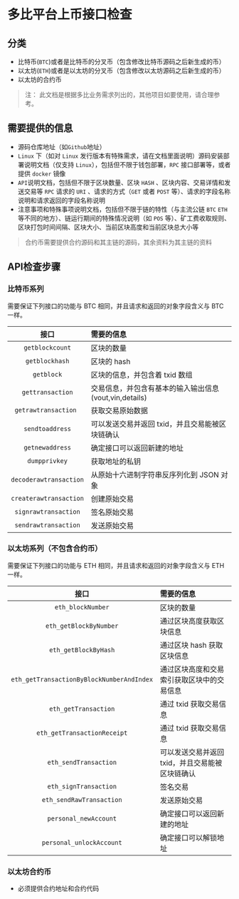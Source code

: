 # 多比平台上币接口检查
    
## 分类

- 比特币(`BTC`)或者是比特币的分叉币（包含修改比特币源码之后新生成的币）
- 以太坊(`ETH`)或者是以太坊的分叉币（包含修改以太坊源码之后新生成的币）
- 以太坊的合约币

> 注： 此文档是根据多比业务需求列出的，其他项目如要使用，请合理参考。


## 需要提供的信息

- 源码仓库地址（如`Github`地址）
- `Linux` 下（如对 `Linux` 发行版本有特殊需求，请在文档里面说明）源码安装部署说明文档（仅支持 `Linux`），包括但不限于钱包部署，`RPC` 接口部署等，或者提供 `docker` 镜像
- `API`说明文档，包括但不限于区块数量、区块 `HASH` 、区块内容、交易详情和发送交易等 `RPC` 请求的 `URI` 、请求的方式（`GET` 或者 `POST` 等）、请求的字段名称说明和请求返回的字段名称说明
- 注意事项和特殊事项说明文档，包括但不限于链的特性（与主流公链 `BTC` `ETH` 等不同的地方）、链运行期间的特殊情况说明（如 `POS` 等）、矿工费收取规则、区块打包时间间隔、区块大小、当前区块高度和当前区块总大小等

> 合约币需要提供合约源码和其主链的源码，其余资料为其主链的资料

## API检查步骤

### 比特币系列

需要保证下列接口的功能与 BTC 相同，并且请求和返回的对象字段含义与 BTC 一样。

|      接口      |                        需要的信息                        |
|:--------------:|:--------------------------------------------------------|
|`getblockcount` |区块的数量                                                |
|`getblockhash`  |区块的 hash                                             |
|`getblock`      |区块的信息，并包含着 txid 数组                               |
|`gettransaction`|交易信息，并包含有基本的输入输出信息(vout,vin,details)|
|`getrawtransaction `|获取交易原始数据|
|`sendtoaddress` |可以发送交易并返回 txid，并且交易能被区块链确认             |
|`getnewaddress` |确定接口可以返回新建的地址                                 |
|`dumpprivkey` |获取地址的私钥|
|`decoderawtransaction` |从原始十六进制字符串反序列化到 JSON 对象|
|`createrawtransaction` |创建原始交易|
|`signrawtransaction` |签名原始交易|
|`sendrawtransaction` |发送原始交易|


### 以太坊系列（不包含合约币）

需要保证下列接口的功能与 ETH 相同，并且请求和返回的对象字段含义与 ETH 一样。

|           接口           |                 需要的信息                 |
|:-----------------------:|:-------------------------------------------|
|`eth_blockNumber`        |区块的数量                                   |
|`eth_getBlockByNumber`   |通过区块高度获取区块信息|
|`eth_getBlockByHash`     |通过区块 hash 获取区块信息|
|`eth_getTransactionByBlockNumberAndIndex`|通过区块高度和交易索引获取区块中的交易信息|
|`eth_getTransaction`     |通过 txid 获取交易信息|
|`eth_getTransactionReceipt`|通过 txid 获取交易信息|
|`eth_sendTransaction`    |可以发送交易并返回 txid，并且交易能被区块链确认|
|`eth_signTransaction`    |签名交易|
|`eth_sendRawTransaction` |发送原始交易|
|`personal_newAccount`    |确定接口可以返回新建的地址                     |
|`personal_unlockAccount` |确定接口可以解锁地址                          |


### 以太坊合约币

- 必须提供合约地址和合约代码


